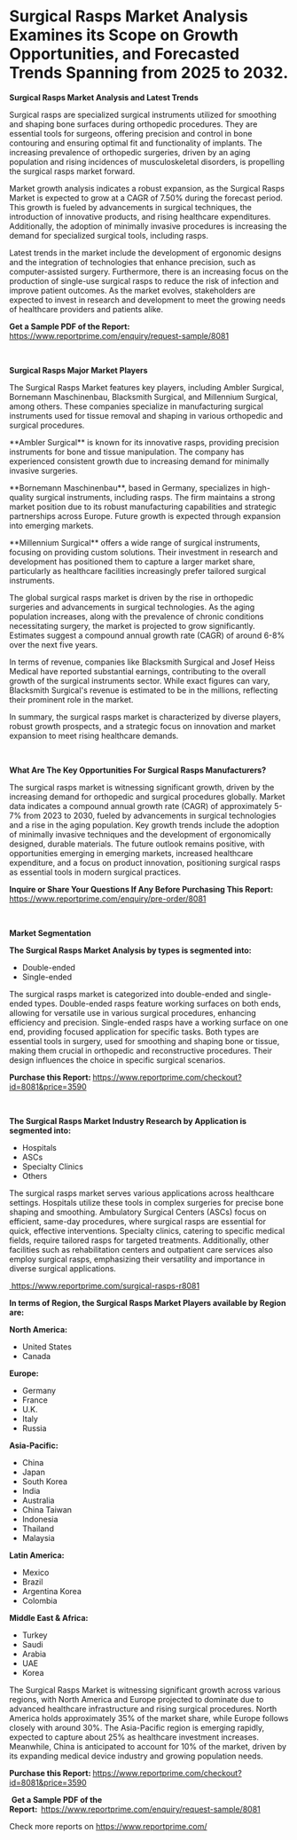 <p><h1>Surgical Rasps Market Analysis Examines its Scope on Growth Opportunities, and Forecasted Trends Spanning from 2025 to 2032.</h1></p><p><strong>Surgical Rasps Market Analysis and Latest Trends</strong></p>
<p><p>Surgical rasps are specialized surgical instruments utilized for smoothing and shaping bone surfaces during orthopedic procedures. They are essential tools for surgeons, offering precision and control in bone contouring and ensuring optimal fit and functionality of implants. The increasing prevalence of orthopedic surgeries, driven by an aging population and rising incidences of musculoskeletal disorders, is propelling the surgical rasps market forward.</p><p>Market growth analysis indicates a robust expansion, as the Surgical Rasps Market is expected to grow at a CAGR of 7.50% during the forecast period. This growth is fueled by advancements in surgical techniques, the introduction of innovative products, and rising healthcare expenditures. Additionally, the adoption of minimally invasive procedures is increasing the demand for specialized surgical tools, including rasps. </p><p>Latest trends in the market include the development of ergonomic designs and the integration of technologies that enhance precision, such as computer-assisted surgery. Furthermore, there is an increasing focus on the production of single-use surgical rasps to reduce the risk of infection and improve patient outcomes. As the market evolves, stakeholders are expected to invest in research and development to meet the growing needs of healthcare providers and patients alike.</p></p>
<p><strong>Get a Sample PDF of the Report:&nbsp;</strong> <a href="https://www.reportprime.com/enquiry/request-sample/8081?utm_campaign=3357&utm_medium=2&utm_source=Github&utm_content=ia&utm_term=19032025&utm_id=surgical-rasps">https://www.reportprime.com/enquiry/request-sample/8081</a></p>
<p>&nbsp;</p>
<p><strong>Surgical Rasps Major Market Players</strong></p>
<p><p>The Surgical Rasps Market features key players, including Ambler Surgical, Bornemann Maschinenbau, Blacksmith Surgical, and Millennium Surgical, among others. These companies specialize in manufacturing surgical instruments used for tissue removal and shaping in various orthopedic and surgical procedures.</p><p>**Ambler Surgical** is known for its innovative rasps, providing precision instruments for bone and tissue manipulation. The company has experienced consistent growth due to increasing demand for minimally invasive surgeries.</p><p>**Bornemann Maschinenbau**, based in Germany, specializes in high-quality surgical instruments, including rasps. The firm maintains a strong market position due to its robust manufacturing capabilities and strategic partnerships across Europe. Future growth is expected through expansion into emerging markets.</p><p>**Millennium Surgical** offers a wide range of surgical instruments, focusing on providing custom solutions. Their investment in research and development has positioned them to capture a larger market share, particularly as healthcare facilities increasingly prefer tailored surgical instruments.</p><p>The global surgical rasps market is driven by the rise in orthopedic surgeries and advancements in surgical technologies. As the aging population increases, along with the prevalence of chronic conditions necessitating surgery, the market is projected to grow significantly. Estimates suggest a compound annual growth rate (CAGR) of around 6-8% over the next five years.</p><p>In terms of revenue, companies like Blacksmith Surgical and Josef Heiss Medical have reported substantial earnings, contributing to the overall growth of the surgical instruments sector. While exact figures can vary, Blacksmith Surgical's revenue is estimated to be in the millions, reflecting their prominent role in the market.</p><p>In summary, the surgical rasps market is characterized by diverse players, robust growth prospects, and a strategic focus on innovation and market expansion to meet rising healthcare demands.</p></p>
<p>&nbsp;</p>
<p><strong>What Are The Key Opportunities For Surgical Rasps Manufacturers?</strong></p>
<p><p>The surgical rasps market is witnessing significant growth, driven by the increasing demand for orthopedic and surgical procedures globally. Market data indicates a compound annual growth rate (CAGR) of approximately 5-7% from 2023 to 2030, fueled by advancements in surgical technologies and a rise in the aging population. Key growth trends include the adoption of minimally invasive techniques and the development of ergonomically designed, durable materials. The future outlook remains positive, with opportunities emerging in emerging markets, increased healthcare expenditure, and a focus on product innovation, positioning surgical rasps as essential tools in modern surgical practices.</p></p>
<p><strong>Inquire or Share Your Questions If Any Before Purchasing This Report:</strong> <a href="https://www.reportprime.com/enquiry/pre-order/8081?utm_campaign=3357&utm_medium=2&utm_source=Github&utm_content=ia&utm_term=19032025&utm_id=surgical-rasps">https://www.reportprime.com/enquiry/pre-order/8081</a></p>
<p>&nbsp;</p>
<p><strong>Market Segmentation</strong></p>
<p><strong>The Surgical Rasps Market Analysis by types is segmented into:</strong></p>
<p><ul><li>Double-ended</li><li>Single-ended</li></ul></p>
<p><p>The surgical rasps market is categorized into double-ended and single-ended types. Double-ended rasps feature working surfaces on both ends, allowing for versatile use in various surgical procedures, enhancing efficiency and precision. Single-ended rasps have a working surface on one end, providing focused application for specific tasks. Both types are essential tools in surgery, used for smoothing and shaping bone or tissue, making them crucial in orthopedic and reconstructive procedures. Their design influences the choice in specific surgical scenarios.</p></p>
<p><strong>Purchase this Report:&nbsp;</strong><a href="https://www.reportprime.com/checkout?id=8081&price=3590&utm_campaign=3357&utm_medium=2&utm_source=Github&utm_content=ia&utm_term=19032025&utm_id=surgical-rasps">https://www.reportprime.com/checkout?id=8081&price=3590</a></p>
<p>&nbsp;</p>
<p><strong>The Surgical Rasps Market Industry Research by Application is segmented into:</strong></p>
<p><ul><li>Hospitals</li><li>ASCs</li><li>Specialty Clinics</li><li>Others</li></ul></p>
<p><p>The surgical rasps market serves various applications across healthcare settings. Hospitals utilize these tools in complex surgeries for precise bone shaping and smoothing. Ambulatory Surgical Centers (ASCs) focus on efficient, same-day procedures, where surgical rasps are essential for quick, effective interventions. Specialty clinics, catering to specific medical fields, require tailored rasps for targeted treatments. Additionally, other facilities such as rehabilitation centers and outpatient care services also employ surgical rasps, emphasizing their versatility and importance in diverse surgical applications.</p></p>
<p><a href="https://www.reportprime.com/surgical-rasps-r8081?utm_campaign=3357&utm_medium=2&utm_source=Github&utm_content=ia&utm_term=19032025&utm_id=surgical-rasps">&nbsp;https://www.reportprime.com/surgical-rasps-r8081</a></p>
<p><strong>In terms of Region, the Surgical Rasps Market Players available by Region are:</strong></p>
<p>
    <p> <strong> North America: </strong>
        <ul>
            <li>United States</li>
            <li>Canada</li>
        </ul>
        </p> 
    <p> <strong> Europe: </strong>
        <ul>
            <li>Germany</li>
            <li>France</li>
            <li>U.K.</li>
            <li>Italy</li>
            <li>Russia</li>
        </ul>
        </p> 
    <p> <strong> Asia-Pacific: </strong>
        <ul>
            <li>China</li>
            <li>Japan</li>
            <li>South Korea</li>
            <li>India</li>
            <li>Australia</li>
            <li>China Taiwan</li>
            <li>Indonesia</li>
            <li>Thailand</li>
            <li>Malaysia</li>
        </ul>
        </p> 
    <p> <strong> Latin America: </strong>
        <ul>
            <li>Mexico</li>
            <li>Brazil</li>
            <li>Argentina Korea</li>
            <li>Colombia</li>
        </ul>
        </p> 
    <p> <strong> Middle East & Africa: </strong>
        <ul>
            <li>Turkey</li>
            <li>Saudi</li>
            <li>Arabia</li>
            <li>UAE</li>
            <li>Korea</li>
        </ul>
    </p>
    </p>
<p><p>The Surgical Rasps Market is witnessing significant growth across various regions, with North America and Europe projected to dominate due to advanced healthcare infrastructure and rising surgical procedures. North America holds approximately 35% of the market share, while Europe follows closely with around 30%. The Asia-Pacific region is emerging rapidly, expected to capture about 25% as healthcare investment increases. Meanwhile, China is anticipated to account for 10% of the market, driven by its expanding medical device industry and growing population needs.</p></p>
<p><strong>Purchase this Report: </strong><a href="https://www.reportprime.com/checkout?id=8081&price=3590&utm_campaign=3357&utm_medium=2&utm_source=Github&utm_content=ia&utm_term=19032025&utm_id=surgical-rasps">https://www.reportprime.com/checkout?id=8081&price=3590</a></p>
<p>&nbsp;<strong>Get a Sample PDF of the Report:&nbsp;&nbsp;</strong><a href="https://www.reportprime.com/enquiry/request-sample/8081?utm_campaign=3357&utm_medium=2&utm_source=Github&utm_content=ia&utm_term=19032025&utm_id=surgical-rasps">https://www.reportprime.com/enquiry/request-sample/8081</a></p>
<p><strong></strong></p>
<p>Check more reports on <a href="https://www.reportprime.com/?utm_campaign=3357&utm_medium=2&utm_source=Github&utm_content=ia&utm_term=19032025&utm_id=surgical-rasps">https://www.reportprime.com/</a></p>